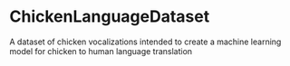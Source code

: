 # ChickenLanguageDataset
A dataset of chicken vocalizations intended to create a machine learning model for chicken to human language translation

